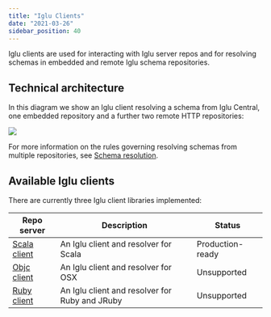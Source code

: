```yaml
---
title: "Iglu Clients"
date: "2021-03-26"
sidebar_position: 40
---
```


Iglu clients are used for interacting with Iglu server repos and for resolving schemas in embedded and remote Iglu schema repositories.

## [](https://github.com/snowplow/iglu/wiki/Iglu-clients#technical-architecture)Technical architecture

In this diagram we show an Iglu client resolving a schema from Iglu Central, one embedded repository and a further two remote HTTP repositories:

![](images/iglu-clients.png)

For more information on the rules governing resolving schemas from multiple repositories, see [Schema resolution](/docs/pipeline-components-and-applications/iglu/common-architecture/schema-resolution/index.md).

## Available Iglu clients

There are currently three Iglu client libraries implemented:

| **Repo server**                                               | **Description**                                | **Status**       |
| ------------------------------------------------------------- | ---------------------------------------------- | ---------------- |
| [Scala client](https://github.com/snowplow/iglu-scala-client) | An Iglu client and resolver for Scala          | Production-ready |
| [Objc client](https://github.com/snowplow/iglu-objc-client)   | An Iglu client and resolver for OSX            | Unsupported      |
| [Ruby client](https://github.com/snowplow/iglu-ruby-client)   | An Iglu client and resolver for Ruby and JRuby | Unsupported      |
